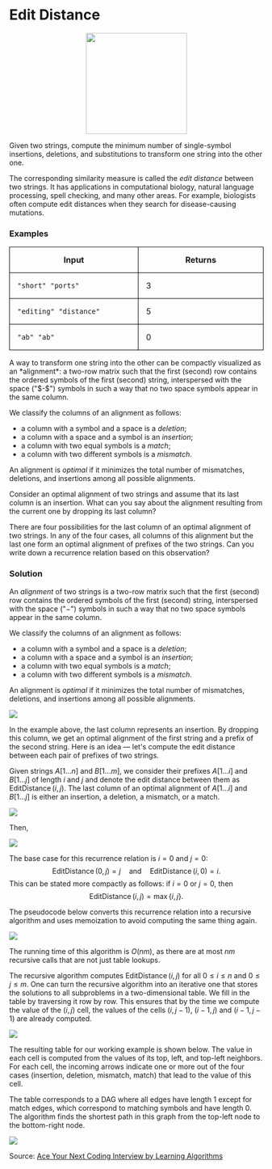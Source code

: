<style>
.samples th, .samples td {
    border: 1px solid black;
    border-collapse: collapse;
    padding: 15px;
    width: 300px;
    /*max-width: 100%;*/
    /*text-align: center;*/
    /*alignment: center;*/
}

.sample th, .sample td {
    border: 1px solid black;
    padding: 15px;
    width: 300px;
    /*max-width: 100%;*/
    /*text-align: center;*/
    /*alignment: center;*/
}

.sample td {
    border-top: none;
    border-bottom: none;
}

.sample table {
    border-collapse: collapse;
    border: 1px solid black;
}

.logo {
    display: flex;
    justify-content: center;
}

.logo img {
    width: 200px;
    align: center;
}

.code span {
    line-height: 22px;
}
</style>

# Edit Distance

<div class="logo">
    <img src="../../images/edit_distance_logo.png">
</div>

Given two strings, compute the minimum number
of single-symbol insertions, deletions, and substitutions to transform one
string into the other one.

The corresponding similarity measure is called the *edit distance*
between two strings. It has 
applications in computational
biology, natural language processing, spell checking, and many other areas.
For example, biologists often compute edit distances when they search for
disease-causing mutations.

### Examples

<div class="samples">

| Input                  | Returns |
|------------------------|---------|
| `"short" "ports"`      | 3       |
| `"editing" "distance"` | 5       |
| `"ab" "ab" `           | 0       |

</div>

<div class="hint">
A way to transform one string into the other can be 
compactly visualized as an *alignment*:
a two-row matrix such that the first (second) row contains the 
ordered symbols of the first (second) string, interspersed with the 
space ("$-$") symbols in such a way that no two space symbols appear 
in the same column.

We classify the columns of an alignment as follows:
* a column with a symbol and a space is a *deletion*;
* a column with a space and a symbol is an *insertion*;
* a column with two equal symbols is a *match*;
* a column with two different symbols is a *mismatch*.

An alignment is *optimal* if it minimizes the total number
of mismatches, deletions, and insertions among all possible alignments.

Consider an optimal alignment of two strings and assume that its last column
is an insertion. What can you say about the alignment resulting from the current
one by dropping its last column?
</div>

<div class="hint">
There are four possibilities for the last column of an optimal alignment
of two strings. In any of the four cases, all columns of this alignment
but the last one form an optimal alignment of prefixes of the two strings.
Can you write down a recurrence relation based on this observation?
</div>


<div class="hint">

### Solution

An *alignment* of two strings is
a two-row matrix such that the first (second) row contains the
ordered symbols of the first (second) string, interspersed with the
space ("$-$") symbols in such a way that no two space symbols appear
in the same column.

We classify the columns of an alignment as follows:
* a column with a symbol and a space is a *deletion*;
* a column with a space and a symbol is an *insertion*;
* a column with two equal symbols is a *match*;
* a column with two different symbols is a *mismatch*.

An alignment is *optimal* if it minimizes the total number
of mismatches, deletions, and insertions among all possible alignments.

![](../../images/edit_distance_1.png)

In the example above, the last column represents an insertion.
By dropping this column, we get an optimal alignment of
the first string and a prefix of the second string.
Here is an idea — let's compute the edit distance
between each pair of prefixes of two strings.

Given strings $A[1\dotsc n]$ and $B[1 \dotsc m]$,
we consider their prefixes $A[1\dotsc i]$ and $B[1 \dotsc j]$
of length $i$ and $j$ and denote the edit distance between them
as $\operatorname{EditDistance}(i,j)$.
The last column of an optimal alignment of
$A[1 \dotsc i]$ and $B[1 \dotsc j]$ is either
an insertion,
a deletion,
a mismatch,
or a match.

![](../../images/edit_distance_2.png)

Then,

![](../../images/edit_distance_3.png)

The base case for this recurrence relation is $i=0$ and $j=0$:
$$\operatorname{EditDistance}(0,j)=j \quad \text{and} \quad \operatorname{EditDistance}(i,0)=i.$$
This can be stated more compactly as follows: if $i=0$ or $j=0$, then
$$\operatorname{EditDistance}(i,j)=\max\lbrace i,j \rbrace.$$

The pseudocode below converts this recurrence relation into a recursive algorithm and uses memoization to avoid computing the same thing again.

![](../../images/edit_distance_4.png)

The running time of this algorithm is $O(nm)$, as there are at most $nm$
recursive calls that are not just table lookups.



The recursive algorithm computes $\operatorname{EditDistance}(i,j)$ for all
$0 \le i \le n$ and $0 \le j \le m$. One can turn the recursive algorithm into an iterative one that stores the solutions to all
subproblems in a two-dimensional table. We fill in the table by traversing it row by row. This ensures that by the time we compute
the value of the $(i,j)$ cell, the values of the cells $(i,j-1)$, $(i-1,j)$
and $(i-1,j-1)$ are already computed.

![](../../images/edit_distance_5.png)

The resulting table for our working example is shown below.
The value in each cell is computed from the values of its top,
left, and top-left neighbors. For each cell, the incoming arrows
indicate one or more out of the four cases
(insertion,
deletion,
mismatch,
match) that lead to the
value of this cell.

The table corresponds to a DAG where all edges have
length $1$ except for match edges,
which correspond to matching symbols and have length $0$.
The algorithm
finds the shortest path in this graph from the top-left node to the bottom-right node.

![](../../images/edit_distance_6.png)

Source:
[Ace Your Next Coding Interview by Learning Algorithms](https://bit.ly/acecogniterra)

</div>